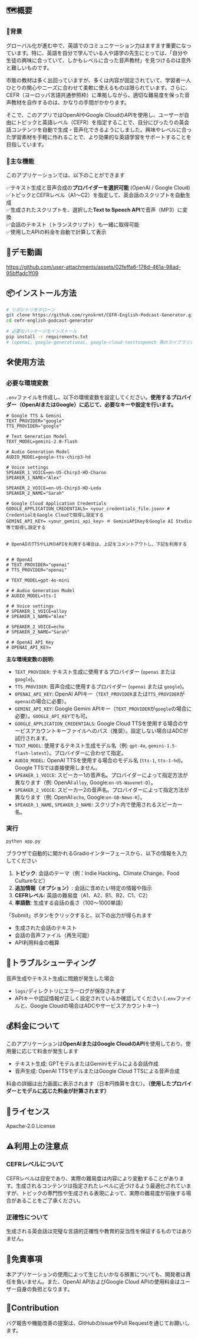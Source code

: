 ## 🗺️概要
### 🎯背景

グローバル化が進む中で、英語でのコミュニケーション力はますます重要になっています。特に、英語を自分で学んでいる人や語学の先生にとっては、「自分や生徒の興味に合っていて、しかもレベルに合った音声教材」を見つけるのは意外と難しいものです。

市販の教材は多く出回っていますが、多くは内容が固定されていて、学習者一人ひとりの関心やニーズに合わせて柔軟に使えるものは限られています。さらに、CEFR（ヨーロッパ言語共通参照枠）に準拠しながら、適切な難易度を保った音声教材を自作するのは、かなりの手間がかかります。

そこで、このアプリではOpenAIやGoogle CloudのAPIを使用し、ユーザーが自由にトピックと英語レベル（CEFR）を指定することで、自分にぴったりの英会話コンテンツを自動で生成・音声化できるようにしました。興味やレベルに合った学習素材を手軽に作れることで、より効果的な英語学習をサポートすることを目指しています。


### 🚀主な機能
このアプリケーションでは、以下のことができます

✅テキスト生成と音声合成の**プロバイダーを選択可能** (OpenAI / Google Cloud)  
✅トピックとCEFRレベル（A1〜C2）を指定して、英会話のスクリプトを自動生成  
✅生成されたスクリプトを、選択した**Text to Speech API**で音声（MP3）に変換  
✅会話のテキスト（トランスクリプト）も一緒に取得可能  
✅使用したAPIの料金を自動で計算して表示  

## 🎥デモ動画
https://github.com/user-attachments/assets/02feffa6-176d-461a-98ad-95bffadc1f09

## 📦インストール方法

```bash
# リポジトリをクローン
git clone https://github.com/rynskrmt/CEFR-English-Podcast-Generator.git
cd cefr-english-podcast-generator

# 必要なパッケージをインストール
pip install -r requirements.txt
# (openai, google-generativeai, google-cloud-texttospeech 等のライブラリが含まれます)
```


## 🛠️使用方法
### 必要な環境変数

`.env`ファイルを作成し、以下の環境変数を設定してください。**使用するプロバイダー（OpenAIまたはGoogle）に応じて、必要なキーや設定を行います。**

```dotenv
# Google TTS & Gemini
TEXT_PROVIDER="google"
TTS_PROVIDER="google"

# Text Generation Model
TEXT_MODEL=gemini-2.0-flash

# Audio Generation Model
AUDIO_MODEL=google-tts-chirp3-hd    

# Voice settings
SPEAKER_1_VOICE=en-US-Chirp3-HD-Charon
SPEAKER_1_NAME="Alex"

SPEAKER_2_VOICE=en-US-Chirp3-HD-Leda
SPEAKER_2_NAME="Sarah"

# Google Cloud Application Credentials
GOOGLE_APPLICATION_CREDENTIALS= <your_credentials_file.json> # CredentialをGoogle Cloudで取得し設定する
GEMINI_API_KEY= <your_gemini_api_key> ＃ GeminiAPIKeyをGoogle AI Studio等で取得し設定する


# OpenAIのTTSやLLMのAPIを利用する場合は、上記をコメントアウトし、下記を利用する


# # OpenAI
# TEXT_PROVIDER="openai"
# TTS_PROVIDER="openai"

# TEXT_MODEL=gpt-4o-mini

# # Audio Generation Model
# AUDIO_MODEL=tts-1

# # Voice settings
# SPEAKER_1_VOICE=alloy
# SPEAKER_1_NAME="Alex"

# SPEAKER_2_VOICE=echo
# SPEAKER_2_NAME="Sarah"

# # OpenAI API Key
# OPENAI_API_KEY=
```

**主な環境変数の説明:**

*   `TEXT_PROVIDER`: テキスト生成に使用するプロバイダー (`openai` または `google`)。
*   `TTS_PROVIDER`: 音声合成に使用するプロバイダー (`openai` または `google`)。
*   `OPENAI_API_KEY`: OpenAI APIキー（`TEXT_PROVIDER`または`TTS_PROVIDER`が`openai`の場合に必要）。
*   `GEMINI_API_KEY`: Google Gemini APIキー（`TEXT_PROVIDER`が`google`の場合に必要）。`GOOGLE_API_KEY`でも可。
*   `GOOGLE_APPLICATION_CREDENTIALS`: Google Cloud TTSを使用する場合のサービスアカウントキーファイルへのパス（推奨）。設定しない場合はADCが試行されます。
*   `TEXT_MODEL`: 使用するテキスト生成モデル名（例: `gpt-4o`, `gemini-1.5-flash-latest`）。プロバイダーに合わせて指定。
*   `AUDIO_MODEL`: OpenAI TTSを使用する場合のモデル名 (`tts-1`, `tts-1-hd`)。Google TTSでは直接使用しません。
*   `SPEAKER_1_VOICE`: スピーカー1の音声名。プロバイダーによって指定方法が異なります（例: OpenAI:`alloy`, Google:`en-US-Wavenet-D`）。
*   `SPEAKER_2_VOICE`: スピーカー2の音声名。プロバイダーによって指定方法が異なります（例: OpenAI:`echo`, Google:`en-GB-News-K`）。
*   `SPEAKER_1_NAME`, `SPEAKER_2_NAME`: スクリプト内で使用されるスピーカー名。

### 実行
```bash
python app.py
```

ブラウザで自動的に開かれるGradioインターフェースから、以下の情報を入力してください

1.  **トピック**: 会話のテーマ（例：Indie Hacking、Climate Change、Food Cultureなど）
2.  **追加情報（オプション）**: 会話に含めたい特定の情報や指示
3.  **CEFRレベル**: 英語の難易度（A1、A2、B1、B2、C1、C2）
4.  **単語数**: 生成する会話の長さ（100〜1000単語）

「Submit」ボタンをクリックすると、以下の出力が得られます
- 生成された会話のテキスト
- 会話の音声ファイル（再生可能）
- API利用料金の概算


## 🐛トラブルシューティング

音声生成やテキスト生成に問題が発生した場合
- `logs/`ディレクトリにエラーログが保存されます
- APIキーや認証情報が正しく設定されているか確認してください (`.env`ファイルと、Google Cloudの場合はADCやサービスアカウントキー)

## 💰料金について

このアプリケーションは**OpenAIまたはGoogle CloudのAPI**を使用しており、使用量に応じて料金が発生します
- テキスト生成: GPTモデルまたはGeminiモデルによる会話作成
- 音声生成: OpenAI TTSモデルまたはGoogle Cloud TTSによる音声合成

料金の詳細は出力画面に表示されます（日本円換算を含む）。**（使用したプロバイダーとモデルに応じた料金が計算されます）**

## 📄ライセンス
Apache-2.0 License

## ⚠️利用上の注意点
### CEFRレベルについて
CEFRレベルは目安であり、実際の難易度は内容により変動することがあります。生成されるコンテンツは指定されたレベルに近づけるよう最適化されていますが、トピックの専門性や生成される表現によって、実際の難易度が前後する場合があることをご了承ください。
### 正確性について
生成される英会話は完璧な言語的正確性や教育的妥当性を保証するものではありません。

## 🛑免責事項
本アプリケーションの使用によって生じたいかなる損害についても、開発者は責任を負いません。また、OpenAI APIおよびGoogle Cloud APIの使用料金はユーザー自身の負担となります。

## 🤝Contribution
バグ報告や機能改善の提案は、GitHubのIssueやPull Requestを通じてお願いします。
